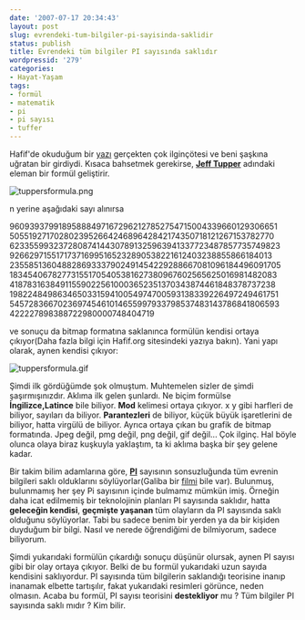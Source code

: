 ```yaml
---
date: '2007-07-17 20:34:43'
layout: post
slug: evrendeki-tum-bilgiler-pi-sayisinda-saklidir
status: publish
title: Evrendeki tüm bilgiler PI sayısında saklıdır
wordpressid: '279'
categories:
- Hayat-Yaşam
tags:
- formül
- matematik
- pi
- pi sayısı
- tuffer
---
```


Hafif'de okuduğum bir [yazı](http://www.hafif.org/yazi/kendini-cizdiren-formul) gerçekten çok ilginçötesi ve beni şaşkına uğratan bir girdiydi. Kısaca bahsetmek gerekirse, **[Jeff Tupper](http://www.dgp.toronto.edu/~mooncake/)** adındaki eleman bir formül geliştirir. 

![tuppersformula.png](http://arsln.org/image/tuppersformula.png)

n yerine aşağıdaki sayı alınırsa



> 
960939379918958884971672962127852754715004339660129306651
505519271702802395266424689642842174350718121267153782770
623355993237280874144307891325963941337723487857735749823
926629715517173716995165232890538221612403238855866184013
235585136048828693337902491454229288667081096184496091705
183454067827731551705405381627380967602565625016981482083
418783163849115590225610003652351370343874461848378737238
198224849863465033159410054974700593138339226497249461751
545728366702369745461014655997933798537483143786841806593
422227898388722980000748404719 




ve sonuçu da bitmap formatına saklanınca formülün kendisi ortaya çıkıyor(Daha fazla bilgi için Hafif.org sitesindeki yazıya bakın). Yani yapı olarak, aynen kendisi çıkıyor:

![tuppersformula.gif](http://arsln.org/image/tuppersformula.gif)

Şimdi ilk gördüğümde şok olmuştum. Muhtemelen sizler de şimdi şaşırmışınızdır. Aklıma ilk gelen şunlardı. Ne biçim formülse **İngilizce,Latince** bile biliyor. **Mod** kelimesi ortaya çıkıyor. x y gibi harfleri de biliyor, sayıları da biliyor. **Parantezleri** de biliyor, küçük büyük işaretlerini de biliyor, hatta virgülü de biliyor. Ayrıca ortaya çıkan bu grafik de bitmap formatında. Jpeg değil, pmg değil, png değil, gif değil... Çok ilginç. Hal böyle olunca olaya biraz kuşkuyla yaklaştım, ta ki aklıma başka bir şey gelene kadar. 

Bir takim bilim adamlarına göre, **[PI](http://en.wikipedia.org/wiki/Pi)** sayısının sonsuzluğunda tüm evrenin bilgileri saklı olduklarını söylüyorlar(Galiba bir [filmi](http://www.imdb.com/title/tt0138704/) bile var). Bulunmuş, bulunmamış her şey Pi sayısının içinde bulmamız mümkün imiş. Örneğin daha icat edilmemiş bir teknolojinin planları PI sayısında saklıdır, hatta **geleceğin kendisi**, **geçmişte yaşanan** tüm olayların da PI sayısında saklı olduğunu söylüyorlar. Tabi bu sadece benim bir yerden ya da bir kişiden duyduğum bir bilgi. Nasıl ve nerede öğrendiğimi de bilmiyorum, sadece biliyorum. 

Şimdi yukarıdaki formülün çıkardığı sonuçu düşünür olursak, aynen PI sayısı gibi bir olay ortaya çıkıyor. Belki de bu formül yukarıdaki uzun sayıda kendisini saklıyordur. PI sayısında tüm bilgilerin saklandığı teorisine inanıp inanamak elbette tartışılır, fakat yukarıdaki resimleri görünce, neden olmasın. Acaba bu formül, PI sayısı teorisini **destekliyor** mu ? Tüm bilgiler PI sayısında saklı mıdır ? Kim bilir. 
